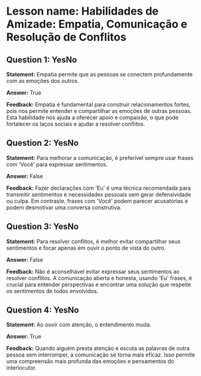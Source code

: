 # Lesson name: Habilidades de Amizade: Empatia, Comunicação e Resolução de Conflitos

## Question 1: YesNo

**Statement:** Empatia permite que as pessoas se conectem profundamente com as emoções dos outros.

**Answer:** True

**Feedback:**
Empatia é fundamental para construir relacionamentos fortes, pois nos permite entender e compartilhar as emoções de outras pessoas. Esta habilidade nos ajuda a oferecer apoio e compaixão, o que pode fortalecer os laços sociais e ajudar a resolver conflitos.


## Question 2: YesNo

**Statement:** Para melhorar a comunicação, é preferível sempre usar frases com 'Você' para expressar sentimentos.

**Answer:** False

**Feedback:**
Fazer declarações com 'Eu' é uma técnica recomendada para transmitir sentimentos e necessidades pessoais sem gerar defensividade ou culpa. Em contraste, frases com 'Você' podem parecer acusatórias e podem desmotivar uma conversa construtiva.


## Question 3: YesNo

**Statement:** Para resolver conflitos, é melhor evitar compartilhar seus sentimentos e focar apenas em ouvir o ponto de vista do outro.

**Answer:** False

**Feedback:**
Não é aconselhável evitar expressar seus sentimentos ao resolver conflitos. A comunicação aberta e honesta, usando 'Eu' frases, é crucial para entender perspectivas e encontrar uma solução que respeite os sentimentos de todos envolvidos.


## Question 4: YesNo

**Statement:** Ao ouvir com atenção, o entendimento muda.

**Answer:** True

**Feedback:**
Quando alguém presta atenção e escuta as palavras de outra pessoa sem interromper, a comunicação se torna mais eficaz. Isso permite uma compreensão mais profunda das emoções e pensamentos do interlocutor.

